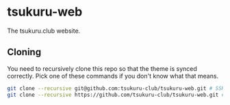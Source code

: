 # tsukuru-web

The tsukuru.club website.

## Cloning

You need to recursively clone this repo so that the theme is synced correctly. Pick one of these commands if you don't know what that means.

```bash
git clone --recursive git@github.com:tsukuru-club/tsukuru-web.git # SSH
git clone --recursive https://github.com/tsukuru-club/tsukuru-web.git # HTTP
```
